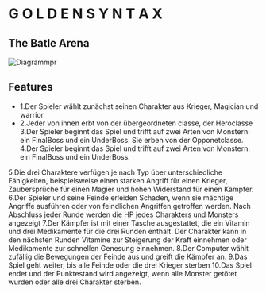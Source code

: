 # G O L D E N S Y N T A X
## The Batle Arena

![Diagrammpr](https://github.com/Many-Al/abschlussproject/assets/130827365/8b3f9006-c65f-403b-b6ea-2f219a83c649)



## Features


- 1.Der Spieler wählt zunächst seinen Charakter aus Krieger, Magician und warrior
- 2.Jeder von ihnen erbt von der übergeordneten classe, der Heroclasse
3.Der Spieler beginnt das Spiel und trifft auf zwei Arten von Monstern: ein FinalBoss und ein UnderBoss.
Sie erben von der Opponetclasse.
4.Der Spieler beginnt das Spiel und trifft auf zwei Arten von Monstern: ein FinalBoss und ein UnderBoss.

5.Die drei Charaktere verfügen je nach Typ über unterschiedliche Fähigkeiten, beispielsweise einen starken Angriff für einen Krieger, Zaubersprüche für einen Magier und hohen Widerstand für einen Kämpfer.
6.Der Spieler und seine Feinde erleiden Schaden, wenn sie mächtige Angriffe ausführen oder von feindlichen Angriffen getroffen werden.
Nach Abschluss jeder Runde werden die HP jedes Charakters und Monsters angezeigt
7.Der Kämpfer ist mit einer Tasche ausgestattet, die ein Vitamin und drei Medikamente für die drei Runden enthält. Der Charakter kann in den nächsten Runden Vitamine zur Steigerung der Kraft einnehmen oder Medikamente zur schnellen Genesung einnehmen.
8.Der Computer wählt zufällig die Bewegungen der Feinde aus und greift die Kämpfer an.
9.Das Spiel geht weiter, bis alle Feinde oder die drei Krieger sterben
10.Das Spiel endet und der Punktestand wird angezeigt, wenn alle Monster getötet wurden oder alle drei Charakter sterben.
